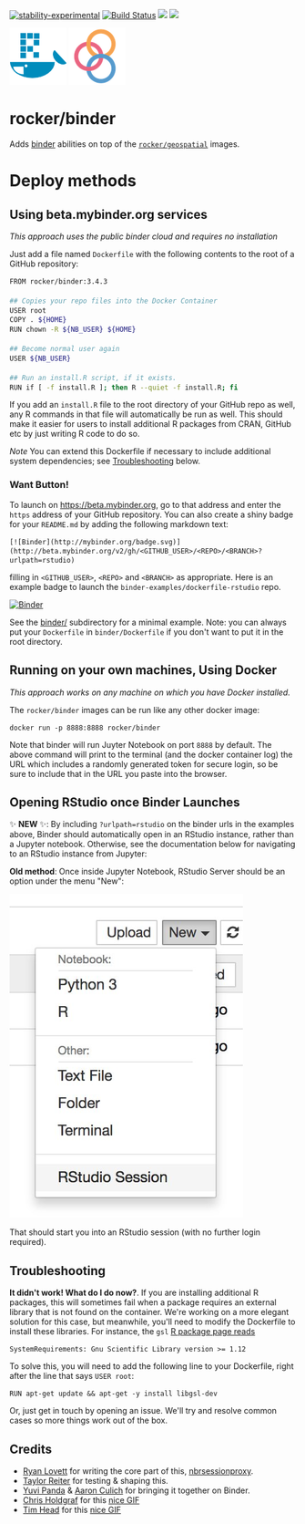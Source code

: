 [![stability-experimental](https://img.shields.io/badge/stability-experimental-orange.svg)](https://github.com/joethorley/stability-badges#experimental)
[![Build Status](https://travis-ci.org/rocker-org/binder.svg?branch=master)](https://travis-ci.org/rocker-org/binder)
[![](https://img.shields.io/docker/pulls/rocker/binder.svg)](https://hub.docker.com/r/rocker/binder) [![](https://img.shields.io/docker/automated/rocker/binder.svg)](https://hub.docker.com/r/rocker/binder/builds)
<!-- [![](https://images.microbadger.com/badges/image/rocker/binder.svg)](https://microbadger.com/images/rocker/binder) --> 



![](img/rocker.png) ![](img/binder.png) 

# rocker/binder

Adds [binder](http://mybinder.org/) abilities on top of the [`rocker/geospatial`](https://hub.docker.com/r/rocker/geospatial) images. 


# Deploy methods


## Using beta.mybinder.org services

_This approach uses the public binder cloud and requires no installation_


Just add a file named `Dockerfile` with the following contents to the root of a GitHub
repository: 
 

```bash
FROM rocker/binder:3.4.3

## Copies your repo files into the Docker Container
USER root
COPY . ${HOME}
RUN chown -R ${NB_USER} ${HOME}

## Become normal user again
USER ${NB_USER}

## Run an install.R script, if it exists.
RUN if [ -f install.R ]; then R --quiet -f install.R; fi

```

If you add an `install.R` file to the root directory of your GitHub repo as well, any R commands in that file will automatically be run as well.  This should make it easier for users to install additional R packages from CRAN, GitHub etc by just writing R code to do so.  

*Note* You can extend this Dockerfile if necessary to include additional system dependencies; see [Troubleshooting](#troubleshooting) below.

### Want Button!

To launch on https://beta.mybinder.org, go to that address and enter the
`https` address of your GitHub repository.  You can also create a shiny badge for your `README.md` by adding the following markdown text:

```
[![Binder](http://mybinder.org/badge.svg)](http://beta.mybinder.org/v2/gh/<GITHUB_USER>/<REPO>/<BRANCH>?urlpath=rstudio)
```

filling in `<GITHUB_USER>`, `<REPO>` and `<BRANCH>` as appropriate.  Here is an example badge to launch the `binder-examples/dockerfile-rstudio` repo.  

[![Binder](http://mybinder.org/badge.svg)](https://mybinder.org/v2/gh/rocker-org/binder/master?urlpath=rstudio)


See the [binder/](/binder)  subdirectory for a minimal example.  Note: you can always put your `Dockerfile` in `binder/Dockerfile` if you don't want to put it in the root directory.  


## Running on your own machines, Using Docker


_This approach works on any machine on which you have Docker installed._

The `rocker/binder` images can be run like any other docker image:

```
docker run -p 8888:8888 rocker/binder
```

Note that binder will run Juyter Notebook on port `8888` by default.  The above
command will print to the terminal (and the docker container log) the URL
which includes a randomly generated token for secure login, so be sure to
include that in the URL you paste into the browser.

## Opening RStudio once Binder Launches

:sparkles: **NEW** :sparkles:: By including `?urlpath=rstudio` on the binder urls in the examples above, Binder should automatically open in an RStudio instance, rather than a Jupyter notebook.  Otherwise, see the documentation below for navigating to an RStudio instance from Jupyter:

**Old method**:  Once inside Jupyter Notebook, RStudio Server should be an option under the menu
"New":

![](img/rstudio-session.jpg)

That should start you into an RStudio session (with no further login required).


## Troubleshooting

**It didn't work! What do I do now?**.  If you are installing additional R packages, this will sometimes fail when a package requires an external library that is not found on the container.  We're working on a more elegant solution for this case, but meanwhile, you'll need to modify the Dockerfile to install these libraries.  For instance, the `gsl` [R package page reads](https://cran.r-project.org/web/packages/gsl/)


```
SystemRequirements:	Gnu Scientific Library version >= 1.12
```

To solve this, you will need to add the following line to your Dockerfile, right after the line that says `USER root`:

```
RUN apt-get update && apt-get -y install libgsl-dev
```

Or, just get in touch by opening an issue. We'll try and resolve common cases so more things work out of the box.  


## Credits

* [Ryan Lovett](http://github.com/ryanlovett) for writing the core part of this,
  [nbrsessionproxy](http://github.com/jupyterhub/nbrsessionproxy).
* [Taylor Reiter](https://github.com/taylorreiter) for testing & shaping this.
* [Yuvi Panda](https://github.com/yuvipanda) & [Aaron Culich](http://github.com/aculich) for bringing it together on Binder.
* [Chris Holdgraf](http://github.com/choldgraf/) for this [nice GIF](https://twitter.com/choldgraf/status/921165684188393472)
* [Tim Head](https://github.com/betatim) for this [nice GIF](https://twitter.com/betatim/status/921156659166277634)

